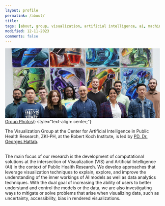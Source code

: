 ```yaml
---
layout: profile
permalink: /about/
title:
tags: [about, group, visualization, artificial intelligence, ai, machine learning, ml, data, representation, abstraction, visualization, vis]
modified: 12-11-2023
comments: false
---
```


![](/images/group/231101.webp "Group Photo")
[Group Photos](/photos/){: style="text-align: center;"}

The Visualization Group at the Center for Artificial Intelligence in Public Health Research, ZKI-PH, at the Robert Koch Institute, is led by [PD. Dr. Georges Hattab](/hattab).

<br/>
The main focus of our research is the development of computational solutions at the intersection of Visualization (VIS) and Artificial Intelligence (AI) in the context of Public Health Research.
We develop approaches that leverage visualization techniques to explain, explore, and improve the understanding of the inner workings of AI models as well as data analytics techniques. 
With the dual goal of increasing the ability of users to better understand and control the models or the data, we are also investigating ways to mitigate or solve problems that arise when visualizing data, such as uncertainty, accessibility, bias in rendered visualizations.


